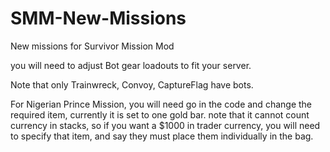 # SMM-New-Missions
New missions for Survivor Mission Mod

you will need to adjust Bot gear loadouts to fit your server.

Note that only Trainwreck, Convoy, CaptureFlag have bots.

For Nigerian Prince Mission, you will need go in the code and change the required item, currently it is set to one gold bar.  note that it cannot count currency in stacks, so if you want a $1000 in trader currency, you will need to specify that item, and say they must place them individually in the bag.
